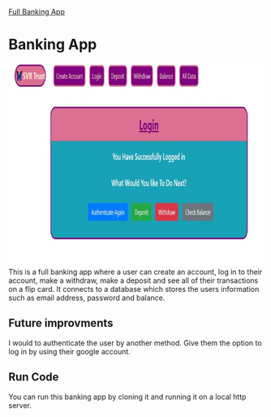<a href="https://github.com/TennWilliams/Full-Bank"> Full Banking App </a>
# Banking App
<img src="FullBank.jpg" width="600" height="400">
This is a full banking app where a user can create an account, log in to their account, make a withdraw, make a deposit and see all of their transactions on a flip card. It connects to a database which stores the users information such as email address, password and balance.

## Future improvments 
I would to authenticate the user by another method.  Give them the option to log in by using their google account. 

## Run Code
You can run this banking app by cloning it and running it on a local http server.
